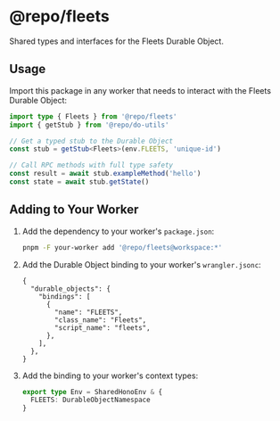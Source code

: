 # @repo/fleets

Shared types and interfaces for the Fleets Durable Object.

## Usage

Import this package in any worker that needs to interact with the Fleets Durable Object:

```typescript
import type { Fleets } from '@repo/fleets'
import { getStub } from '@repo/do-utils'

// Get a typed stub to the Durable Object
const stub = getStub<Fleets>(env.FLEETS, 'unique-id')

// Call RPC methods with full type safety
const result = await stub.exampleMethod('hello')
const state = await stub.getState()
```

## Adding to Your Worker

1. Add the dependency to your worker's `package.json`:

   ```bash
   pnpm -F your-worker add '@repo/fleets@workspace:*'
   ```

2. Add the Durable Object binding to your worker's `wrangler.jsonc`:

   ```jsonc
   {
     "durable_objects": {
       "bindings": [
         {
           "name": "FLEETS",
           "class_name": "Fleets",
           "script_name": "fleets",
         },
       ],
     },
   }
   ```

3. Add the binding to your worker's context types:
   ```typescript
   export type Env = SharedHonoEnv & {
     FLEETS: DurableObjectNamespace
   }
   ```
